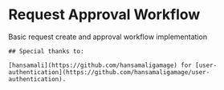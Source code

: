 # Request Approval Workflow

Basic request create and approval workflow implementation

``````
## Special thanks to:

[hansamali](https://github.com/hansamaligamage) for [user-authentication](https://github.com/hansamaligamage/user-authentication).

``````
